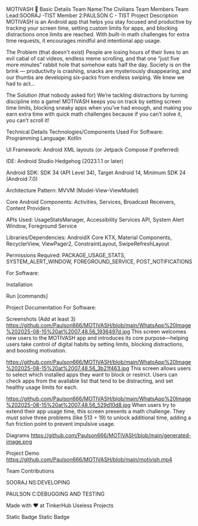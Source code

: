 MOTIVASH 🎯
Basic Details
Team Name:The Civilians
Team Members
Team Lead:SOORAJ -TIST
Member 2:PAULSON C - TIST
Project Description
MOTIVASH is an Android app that helps you stay focused and productive by tracking your screen time, setting custom limits for apps, and blocking distractions once limits are reached. With built-in math challenges for extra time requests, it encourages mindful and intentional app usage.

The Problem (that doesn't exist)
People are losing hours of their lives to an evil cabal of cat videos, endless meme scrolling, and that one “just five more minutes” rabbit hole that somehow eats half the day. Society is on the brink — productivity is crashing, snacks are mysteriously disappearing, and our thumbs are developing six-packs from endless swiping. We knew we had to act…



The Solution (that nobody asked for)
We’re tackling distractions by turning discipline into a game!
MOTIVASH keeps you on track by setting screen time limits, blocking sneaky apps when you’ve had enough, and making you earn extra time with quick math challenges  because if you can’t solve it, you can’t scroll it! 

Technical Details
Technologies/Components Used
For Software:
Programming Language: Kotlin

UI Framework: Android XML layouts (or Jetpack Compose if preferred)

IDE: Android Studio Hedgehog (2023.1.1 or later)

Android SDK: SDK 34 (API Level 34), Target Android 14, Minimum SDK 24 (Android 7.0)

Architecture Pattern: MVVM (Model-View-ViewModel)

Core Android Components: Activities, Services, Broadcast Receivers, Content Providers

APIs Used: UsageStatsManager, Accessibility Services API, System Alert Window, Foreground Service

Libraries/Dependencies: AndroidX Core KTX, Material Components, RecyclerView, ViewPager2, ConstraintLayout, SwipeRefreshLayout

Permissions Required: PACKAGE_USAGE_STATS, SYSTEM_ALERT_WINDOW, FOREGROUND_SERVICE, POST_NOTIFICATIONS

For Software:

Installation



Run
[commands]

Project Documentation
For Software:

Screenshots (Add at least 3)
https://github.com/Paulson666/MOTIVASH/blob/main/WhatsApp%20Image%202025-08-15%20at%2007.48.56_1936497d.jpg
This screen welcomes new users to the MOTIVASH app and introduces its core purpose—helping users take control of digital habits by setting limits, blocking distractions, and boosting motivation.

https://github.com/Paulson666/MOTIVASH/blob/main/WhatsApp%20Image%202025-08-15%20at%2007.48.56_3b21f463.jpg
This screen allows users to select which installed apps they want to block or restrict. Users can check apps from the available list that tend to be distracting, and set healthy usage limits for each.

https://github.com/Paulson666/MOTIVASH/blob/main/WhatsApp%20Image%202025-08-15%20at%2007.48.56_529d10d8.jpg
When users try to extend their app usage time, this screen presents a math challenge. They must solve three problems (like 513 ÷ 19) to unlock additional time, adding a fun friction point to prevent impulsive usage.


Diagrams
https://github.com/Paulson666/MOTIVASH/blob/main/generated-image.png

Project Demo
https://github.com/Paulson666/MOTIVASH/blob/main/motivish.mp4

Team Contributions

SOORAJ NS:DEVELOPING

PAULSON C:DEBUGGING AND TESTING

Made with ❤️ at TinkerHub Useless Projects

Static Badge Static Badge
